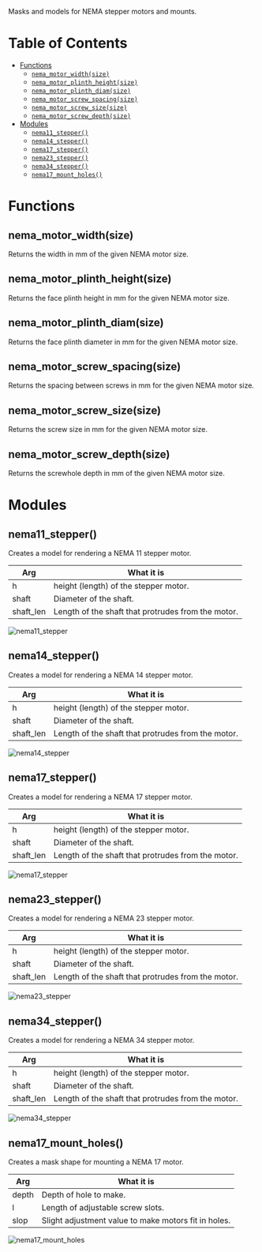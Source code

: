 Masks and models for NEMA stepper motors and mounts.


# Table of Contents

- [Functions](#functions)
    - [`nema_motor_width(size)`](#nema_motor_widthsize)
    - [`nema_motor_plinth_height(size)`](#nema_motor_plinth_heightsize)
    - [`nema_motor_plinth_diam(size)`](#nema_motor_plinth_diamsize)
    - [`nema_motor_screw_spacing(size)`](#nema_motor_screw_spacingsize)
    - [`nema_motor_screw_size(size)`](#nema_motor_screw_sizesize)
    - [`nema_motor_screw_depth(size)`](#nema_motor_screw_depthsize)
- [Modules](#modules)
    - [`nema11_stepper()`](#nema11_stepper)
    - [`nema14_stepper()`](#nema14_stepper)
    - [`nema17_stepper()`](#nema17_stepper)
    - [`nema23_stepper()`](#nema23_stepper)
    - [`nema34_stepper()`](#nema34_stepper)
    - [`nema17_mount_holes()`](#nema17_mount_holes)



# Functions

## nema\_motor\_width(size)
Returns the width in mm of the given NEMA motor size.



## nema\_motor\_plinth\_height(size)
Returns the face plinth height in mm for the given NEMA motor size.



## nema\_motor\_plinth\_diam(size)
Returns the face plinth diameter in mm for the given NEMA motor size.



## nema\_motor\_screw\_spacing(size)
Returns the spacing between screws in mm for the given NEMA motor size.



## nema\_motor\_screw\_size(size)
Returns the screw size in mm for the given NEMA motor size.



## nema\_motor\_screw\_depth(size)
Returns the screwhole depth in mm of the given NEMA motor size.



# Modules


## nema11\_stepper()
Creates a model for rendering a NEMA 11 stepper motor.

Arg        | What it is
---------- | ---------------------------
h          | height (length) of the stepper motor.
shaft      | Diameter of the shaft.
shaft\_len | Length of the shaft that protrudes from the motor.

![nema11\_stepper](images/nema_steppers/nema11_stepper.png)



## nema14\_stepper()
Creates a model for rendering a NEMA 14 stepper motor.

Arg        | What it is
---------- | ---------------------------
h          | height (length) of the stepper motor.
shaft      | Diameter of the shaft.
shaft\_len | Length of the shaft that protrudes from the motor.

![nema14\_stepper](images/nema_steppers/nema14_stepper.png)



## nema17\_stepper()
Creates a model for rendering a NEMA 17 stepper motor.

Arg        | What it is
---------- | ---------------------------
h          | height (length) of the stepper motor.
shaft      | Diameter of the shaft.
shaft\_len | Length of the shaft that protrudes from the motor.

![nema17\_stepper](images/nema_steppers/nema17_stepper.png)



## nema23\_stepper()
Creates a model for rendering a NEMA 23 stepper motor.

Arg        | What it is
---------- | ---------------------------
h          | height (length) of the stepper motor.
shaft      | Diameter of the shaft.
shaft\_len | Length of the shaft that protrudes from the motor.

![nema23\_stepper](images/nema_steppers/nema23_stepper.png)



## nema34\_stepper()
Creates a model for rendering a NEMA 34 stepper motor.

Arg        | What it is
---------- | ---------------------------
h          | height (length) of the stepper motor.
shaft      | Diameter of the shaft.
shaft\_len | Length of the shaft that protrudes from the motor.

![nema34\_stepper](images/nema_steppers/nema34_stepper.png)




## nema17\_mount\_holes()
Creates a mask shape for mounting a NEMA 17 motor.

Arg        | What it is
---------- | ---------------------------
depth      | Depth of hole to make.
l          | Length of adjustable screw slots.
slop       | Slight adjustment value to make motors fit in holes.

![nema17\_mount\_holes](images/nema_steppers/nema17_mount_holes.png)


